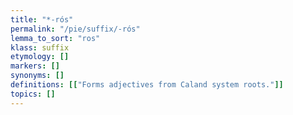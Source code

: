 ```yaml
---
title: "*-rós"
permalink: "/pie/suffix/-rós"
lemma_to_sort: "ros"
klass: suffix
etymology: []
markers: []
synonyms: []
definitions: [["Forms adjectives from Caland system roots."]]
topics: []
---
```


